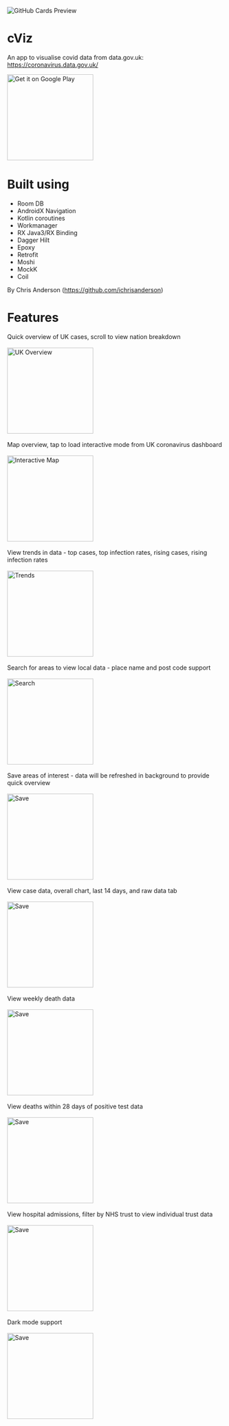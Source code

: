 ![GitHub Cards Preview](https://github.com/ichrisanderson/cviz/blob/main/media/feature.png?raw=true)
# cViz
An app to visualise covid data from data.gov.uk: <a href='https://coronavirus.data.gov.uk/'>https://coronavirus.data.gov.uk/</a>

<a href='https://play.google.com/store/apps/details?id=com.chrisa.cviz&pcampaignid=pcampaignidMKT-Other-global-all-co-prtnr-py-PartBadge-Mar2515-1'><img alt='Get it on Google Play' src='https://play.google.com/intl/en_us/badges/static/images/badges/en_badge_web_generic.png' width="200"/></a>

# Built using
- Room DB
- AndroidX Navigation
- Kotlin coroutines
- Workmanager
- RX Java3/RX Binding
- Dagger Hilt
- Epoxy
- Retrofit
- Moshi
- MockK
- Coil

By Chris Anderson (https://github.com/ichrisanderson)

# Features
Quick overview of UK cases, scroll to view nation breakdown
<br />
<br />
<img alt='UK Overview' src='https://github.com/ichrisanderson/cviz/blob/docs/media/gifs/uk_overview.gif?raw=true' width="200"/>
<br />
<br />
Map overview, tap to load interactive mode from UK coronavirus dashboard
<br />
<br />
<img alt='Interactive Map' src='https://github.com/ichrisanderson/cviz/blob/docs/media/gifs/interactive_map_link.gif?raw=true' width="200"/>
<br />
<br />
View trends in data - top cases, top infection rates, rising cases, rising infection rates
<br />
<br />
<img alt='Trends' src='https://github.com/ichrisanderson/cviz/blob/docs/media/gifs/trends.gif?raw=true' width="200"/>
<br />
<br />
Search for areas to view local data - place name and post code support
<br />
<br />
<img alt='Search' src='https://github.com/ichrisanderson/cviz/blob/docs/media/gifs/search.gif?raw=true' width="200"/>
<br />
<br />
Save areas of interest - data will be refreshed in background to provide quick overview
<br />
<br />
<img alt='Save' src='https://github.com/ichrisanderson/cviz/blob/docs/media/gifs/save.gif?raw=true' width="200"/>
<br />
<br />
View case data, overall chart, last 14 days, and raw data tab
<br />
<br />
<img alt='Save' src='https://github.com/ichrisanderson/cviz/blob/docs/media/gifs/cases.gif?raw=true' width="200"/>
<br />
<br />
View weekly death data
<br />
<br />
<img alt='Save' src='https://github.com/ichrisanderson/cviz/blob/docs/media/gifs/weekly_deaths.gif?raw=true' width="200"/>
<br />
<br />
View deaths within 28 days of positive test data
<br />
<br />
<img alt='Save' src='https://github.com/ichrisanderson/cviz/blob/docs/media/gifs/deaths_within_28_days.gif?raw=true' width="200"/>
<br />
<br />
View hospital admissions, filter by NHS trust to view individual trust data
<br />
<br />
<img alt='Save' src='https://github.com/ichrisanderson/cviz/blob/docs/media/gifs/hospitals.gif?raw=true' width="200"/>
<br />
<br />
Dark mode support
<br />
<br />
<img alt='Save' src='https://github.com/ichrisanderson/cviz/blob/docs/media/gifs/dark_mode.gif?raw=true' width="200"/>
